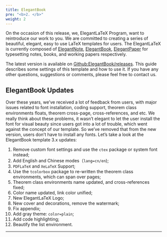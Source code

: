 ```yaml
---
title: ElegantBook
pre: "<b>2. </b>"
weight: 2
---
```


On the occasion of this release, we, ElegantLaTeX Program, want to reintroduce our work to you. We are committed to creating a series of beautiful, elegant, easy to use LaTeX templates for users. The ElegantLaTeX is currently composed of [ElegantNote](https://github.com/ElegantLaTeX/ElegantNote), [ElegantBook](https://github.com/ElegantLaTeX/ElegantBook), [ElegantPaper](https://github.com/ElegantLaTeX/ElegantPaper) for typesetting notes, books, and working papers respectively.

The latest version is available on [Github:ElegantBook/releases](https://github.com/ElegantLaTeX/ElegantBook/releases). This guide describes some settings of this template and how to use it. If you have any other questions, suggestions or comments, please feel free to contact us.

## ElegantBook Updates

Over these years, we’ve received a lot of feedback from users, with major issues related to font installation, coding support, theorem class environments ﬂoats, theorem cross-page, cross-references, and etc. We really think about these problems, it wasn’t elegant to let the user install the font for visual beauty since users got into a lot of trouble, which went against the concept of our template. So we’ve removed that from the new version, users don’t have to install any fonts. Let’s take a look at the ElegantBook template 3.x updates:

1. Remove custom font settings and use the `ctex` package or system font instead;
2. Add English and Chinese modes（`lang=cn/en`);
3. `PDFLaTeX` and `XeLaTeX` Support;
4. Use the `tcolorbox` package to re-written the theorem class environments, which can span over pages;
5. Theorem class environments name updated, and cross-references fixed;
6. Color name updated, link color unified;
7. New ElegantLaTeX Logo;
8. New cover and decorations, remove the watermark;
9. Fix appendix;
10. Add gray theme: `color=plain`;
11. Add code highlighting;
12. Beautify the list environment.

____
